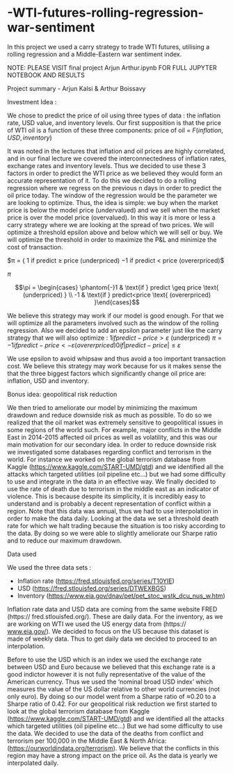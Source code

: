 # -WTI-futures-rolling-regression-war-sentiment
In this project we used a carry strategy to trade WTI futures, utilising a rolling regression and a Middle-Eastern war sentiment index.


NOTE: PLEASE VISIT final project Arjun Arthur.ipynb FOR FULL JUPYTER NOTEBOOK AND RESULTS

Project summary - Arjun Kalsi & Arthur Boissavy

Investment Idea :

We chose to predict the price of oil using three types of data : the inflation rate, USD value, and inventory levels. Our first supposition is that the price of WTI oil is a function of these three components: price of oil = $F(inflation, USD, inventory)$

It was noted in the lectures that inflation and oil prices are highly correlated, and in our final lecture we covered the interconnectedness of inflation rates, exchange rates and inventory levels. Thus we decided to use these 3 factors in order to predict the WTI price as we believed they would form an accurate representation of it. To do this we decided to do a rolling regression where we regress on the previous n days in order to predict the oil price today. The window of the regression would be the parameter we are looking to optimize. Thus, the idea is simple: we buy when the market price is below the model price (undervalued) and we sell when the market price is over the model price (overvalued). In this way it is more or less a carry strategy where we are looking at the spread of two prices. We will optimize a threshold epsilon above and below which we will sell or buy. We will optimize the threshold in order to maximize the P&L and minimize the cost of transaction. 

$π = { 1 if predict ≥ price (underpriced) −1 if predict < price (overerpriced)$

$\pi$

$$\pi = \begin{cases} \phantom{-}1 & \text{if } predict 
\geq price \text{ (underpriced) } \\ -1 & \text{if } predict<price \text{ (overerpriced) }\end{cases}$$

We believe this strategy may work if our model is good enough. For that we will optimize all the parameters involved such as the window of the rolling regression. Also we decided to add an epsilon parameter just like the carry strategy that we will also optimize : $1 if predict − price > ε$ (underpriced) $π = −1 if predict − price < − ε (overerpriced) 0 if|predict−price|≤ε$

We use epsilon to avoid whipsaw and thus avoid a too important transaction cost. We believe this strategy may work because for us it makes sense the that the three biggest factors which significantly change oil price are: inflation, USD and inventory.

Bonus idea: geopolitical risk reduction

We then tried to ameliorate our model by minimizing the maximum drawdown and reduce downside risk as much as possible. To do so we realized that the oil market was extremely sensitive to geopolitical issues in some regions of the world such. For example, major conflicts in the Middle East in 2014-2015 affected oil prices as well as volatility, and this was our main motivation for our secondary idea. In order to reduce downside risk we investigated some databases regarding conflict and terrorism in the world. For instance we worked on the global terrorism database from Kaggle (https://www.kaggle.com/START-UMD/gtd) and we identified all the attacks which targeted utilities (oil pipeline etc...) but we had some difficulty to use and integrate in the data in an effective way. We finally decided to use the rate of death due to terrorism in the middle east as an indicator of violence. This is because despite its simplicity, it is incredibly easy to understand and is probably a decent representation of conflict within a region. Note that this data was annual, thus we had to use interpolation in order to make the data daily. Looking at the data we set a threshold death rate for which we halt trading because the situation is too risky according to the data. By doing so we were able to slightly ameliorate our Sharpe ratio and to reduce our maximum drawdown.

Data used

We used the three data sets :

* Inflation rate (https://fred.stlouisfed.org/series/T10YIE)
* USD (https://fred.stlouisfed.org/series/DTWEXBGS)
* Inventory (https://www.eia.gov/dnav/pet/pet_stoc_wstk_dcu_nus_w.htm)

Inflation rate data and USD data are coming from the same website FRED (https:// fred.stlouisfed.org/). These are daily data. For the inventory, as we are working on WTI we used the US energy data from (https:// www.eia.gov/). We decided to focus on the US because this dataset is made of weekly data. Thus to get daily data we decided to proceed to an interpolation.

Before to use the USD which is an index we used the exchange rate between USD and Euro because we believed that this exchange rate is a good indictor however it is not fully representative of the value of the American currency. Thus we used the ‘nominal broad USD index’ which measures the value of the US dollar relative to other world currencies (not only euro). By doing so our model went from a Sharpe ratio of ≈0.20 to a Sharpe ratio of 0.42. For our geopolitical risk reduction we first started to look at the global terrorism database from Kaggle (https://www.kaggle.com/START-UMD/gtd) and we identified all the attacks which targeted utilities (oil pipeline etc...) But we had some difficulty to use the data. We decided to use the data of the deaths from conflict and terrorism per 100,000 in the Middle East & North Africa: (https://ourworldindata.org/terrorism). We believe that the conflicts in this region may have a strong impact on the price oil. As the data is yearly we interpolated daily.
